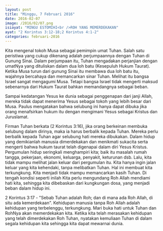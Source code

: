 ```yaml
---
layout: post
title: "Minggu, 7 Februari 2016"
date: 2016-02-07
image: /2016/02/07.png
isiayat: "MINGU ESTOMIHI<br />ROH YANG MEMERDEKAKAN"
ayat: "2 Korintus 3:12-18;2 Korintus 4:1-2"
categories: februari-2016
---
```


Kita mengenal tokoh Musa sebagai pemimpin umat Tuhan. Salah satu peristiwa yang cukup dikenang adalah perjumpaannya dengan Tuhan di Gunung Sinai. Dalam perjumpaan itu, Tuhan mengadakan perjanjian dengan umatNya yang dituliskan dalam dua loh batu (Kesepuluh Hukum Taurat). Ketika Musa turun dari gunung Sinai itu membawa dua loh batu itu, wajahnya bercahaya dan memancarkan sinar Tuhan. Melihat itu bangsa Israel sangat mengagumi Musa. Tetapi bangsa Israel tidak mengerti maksud sebenarnya dari Hukum Taurat bahkan memandangnya sebagai beban.

Sampai kedatangan Yesus ke dunia sebagai penggenapan dari janji Allah, mereka tidak dapat menerima Yesus sebagai tokoh yang lebih besar dari Musa. Paulus mengatakan bahwa selubung ini hanya dapat dibuka jika orang menafsirkan hukum itu dengan mengimani Yesus sebagai Kristus dan Juruslamat.

Firman Tuhan berkata (2 Korintus 3:16), jika orang berkeinan membuka selubung dalam dirinya, maka ia harus berbalik kepada Tuhan. Mereka perlu berbalik kepada Tuhan agar selubung hati mereka dibukakan. Dalam hidup yang demikianlah manusia dimerdekakan dan menikmati sukacita serta mengerti bahwa hukum taurat telah digenapai dalam diri Yesus Kristus. Pergumulan hidup seringkali menghampiri kita; baik itu masalah rumah tangga, pekerjaan, ekonomi, keluarga, penyakit, keturunan dsb. Lalu, kita tidak mampu melihat jalan keluar dari pergumulan itu. Kita hanya ingin jalan keluar yang kita kehendaki, tanpa melibatkan Tuhan. Hal ini membuat kita terkungkung. Kita menjadi tidak mampu memancarkan kasih Tuhan. Di tengah kondisi seperti inilah Kita perlu mengundang Roh Allah mendiami hati kita, sehingga kita dibebaskan dari kungkungan dosa, yang menjadi beban dalam hidup ini.

2 Korintus 3:17 - "Sebab Tuhan adalah Roh; dan di mana ada Roh Allah, di situ ada kemerdekaan". Kehidupan manusia tanpa Roh Allah adalah kehidupan yang terbelenggu, terkungkung. Mari buka hati untuk Tuhan dan RohNya akan memerdekakan kita. Ketika kita telah merasakan kehidupan yang telah dimerdekakan Roh Tuhan, nyatakan kemuliaan Tuhan di dalam segala kehidupan kita sehingga kita dapat mewarnai dunia.